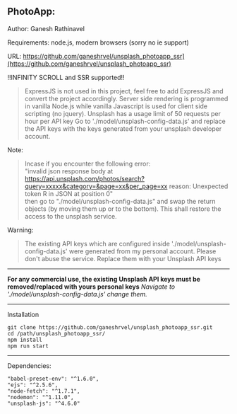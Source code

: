 PhotoApp:
--------
Author: Ganesh Rathinavel

Requirements: node.js, modern browsers (sorry no ie support)

URL: https://github.com/ganeshrvel/unsplash_photoapp_ssr](https://github.com/ganeshrvel/unsplash_photoapp_ssr)



!!INFINITY SCROLL and SSR supported!!

> ExpressJS is not used in this project, feel free to add ExpressJS and convert the project accordingly.
> Server side rendering is programmed in vanilla Node.js while vanilla Javascript is used for client side scripting (no jquery).
> Unsplash has a usage limit of 50 requests per hour per API key
> Go to './model/unsplash-config-data.js' and replace the API keys with the keys generated from your unsplash developer account.

Note:

> Incase if you encounter the following error:  
> "invalid json response body at https://api.unsplash.com/photos/search?query=xxxxx&category=&page=xx&per_page=xx
> reason: Unexpected token R in JSON at position 0"  
> then go to "./model/unsplash-config-data.js" and swap the return objects (by moving them up or to the bottom).
>  This shall restore the access to the unsplash service.

Warning:

> The existing API keys which are configured inside './model/unsplash-config-data.js' were generated from my personal account.
> Please don't abuse the service.
> Replace them with your Unsplash API keys


----------


**For any commercial use, the existing Unsplash API keys must be removed/replaced with yours personal keys**
*Navigate to  './model/unsplash-config-data.js' change them.*

----------
Installation

    git clone https://github.com/ganeshrvel/unsplash_photoapp_ssr.git
    cd /path/unsplash_photoapp_ssr/
    npm install
    npm run start

----------
Dependencies:

    "babel-preset-env": "^1.6.0",
    "ejs": "^2.5.6",
    "node-fetch": "^1.7.1",
    "nodemon": "^1.11.0",
    "unsplash-js": "^4.6.0"
      